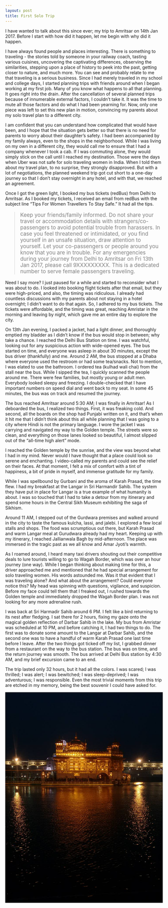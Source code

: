 ```yaml
---
layout: post
title: First Solo Trip
---
```


I have wanted to talk about this since ever; my trip to Amritsar on 14th Jan 2017. Before I start with how did it happen, let me begin with why did it happen.

I have always found people and places interesting. There is something to traveling - the stories told by someone in your railway coach, tasting various cuisines, uncovering the captivating differences, observing the similarities, stepping upon a place of history to peek into the past, getting closer to nature, and much more. You can see and probably relate to me that traveling is a serious business. Since I had merely traveled in my school and college days, I started planning trips with friends around when I began working at my first job. Many of you know what happens to all that planning. It goes right into the drain. After the cancellation of several planned trips because of innumerable external factors, I couldn’t take it. It was the time to mute all those factors and do what I had been yearning for. Now, only one piece was left to set this new plan in motion, convincing my parents about my solo travel plan to a different city.

I am confident that you can understand how complicated that would have been, and I hope that the situation gets better so that there is no need for parents to worry about their daughter’s safety. I had been accompanied by my family always, even to the shops in the neighborhood. While I was living on my own in a different city, they would call me to ensure that I had a company whenever I took a cab. If I was commuting alone, they would simply stick on the call until I reached my destination. Those were the days when Uber was not safe for solo traveling women in India. When I told them about my travel plan, to no surprise, they strongly disapproved. But with a lot of negotiations, the planned weekend trip got cut short to a one-day journey so that I don’t stay overnight in any hotel, and with that, we reached an agreement.

Once I got the green light, I booked my bus tickets (redBus) from Delhi to Amritsar. As I booked my tickets, I received an email from redBus with the subject line “Tips For Women Travellers To Stay Safe.” It had all the tips.
<blockquote style="color:grey;font-size:17px;">
Keep your friends/family informed.
Do not share your travel or accommodation details with strangers/co-passengers to avoid potential trouble from harassers.
In case you feel threatened or intimidated, or you find yourself in an unsafe situation, draw attention to yourself. Let your co-passengers or people around you know that you are in trouble. 
For any emergencies during your journey from Delhi to Amritsar on Fri 13th Jan 2017, please call 9XXXXXXXXX. This is a dedicated number to serve female passengers traveling.
</blockquote>
Need I say more? I just paused for a while and started to reconsider what I was about to do. I looked into booking flight tickets after that email, but they were high-priced, and also, the timing was ridiculous. I already had countless discussions with my parents about not staying in a hotel overnight; I didn’t want to do that again. So, I adhered to my bus tickets. The tickets were affordable, and the timing was great, reaching Amristar in the morning and leaving by night, which gave me an entire day to explore the city.

On 13th Jan evening, I packed a jacket, had a light dinner, and thoroughly emptied my bladder as I didn’t know if the bus would stop in between; why take a chance. I reached the Delhi Bus Station on time. I was watchful, looking out for any suspicious action with wide-opened eyes. The bus started on time, and everyone was asleep in about 30 minutes, except the bus driver (thankfully) and me. Around 2 AM, the bus stopped at a Dhaba where everyone used the restroom or had some tea/snacks. Not to mention, I was elated to use the bathroom. I ordered tea (kulhad wali chai) from the stall near the bus. While I sipped the tea, I quickly scanned the people around me. There were few families, but mostly young or adult men. Everybody looked sleepy and freezing. I double-checked that I have important numbers on speed dial and went back to my seat. In some 45 minutes, the bus was on track and resumed the journey.

The bus reached Amritsar around 5:30 AM; I was finally in Amritsar! As I deboarded the bus, I realized two things. First, it was freaking cold. And second, all the boards on the shop had Punjabi written on it, and that’s when it hit me that I didn’t think about this all while planning that I was going to a city where Hindi is not the primary language. I wore the jacket I was carrying and navigated my way to the Golden temple. The streets were so clean, and everything on those lanes looked so beautiful, I almost slipped out of the “all-time high alert” mode.

I reached the Golden temple by the sunrise, and the view was beyond what I had in my mind. Never would I have thought that a place could look so serene and enchanting. I video-called my parents and could see the relief on their faces. At that moment, I felt a mix of comfort with a tint of happiness, a bit of pride in myself, and immense gratitude for my family. 

While I was spellbound by Gurbani and the aroma of Karah Prasad, the time flew. I had my breakfast at the Langar in Sri Harmandir Sahib. The system they have put in place for Langar is a true example of what humanity is about. I was so touched that I had to take a detour from my itinerary and spend some hours in the Central Sikh Museum exhibiting the saga of Sikhism.

Around 11 AM, I stepped out of the Gurdwara premises and walked around in the city to taste the famous kulcha, lassi, and jalebi. I explored a few local stalls and shops. The food was scrumptious out there, but Karah Prasad and warm Langar meal at Gurudwara already had my heart. Keeping up with my itinerary, I reached Jallianwala Bagh by mid-afternoon. The place was immersed in the tragic past as we all know and Amar Jyoti’s warmth.

As I roamed around, I heard many taxi drivers shouting out their competitive deals to lure tourists willing to go to Wagah Border, which was over an hour journey (one way). While I began thinking about making time for this, a driver approached me and mentioned that he had special arrangement for solo traveling women. His words astounded me. Was it that evident that I was traveling alone? And what about the arrangement? Could everyone notice this? My head was spinning with questions, vigilance, and suspicion. Before my face could tell them that I  freaked out, I rushed towards the Golden temple and immediately dropped the Wagah Border plan. I was not looking for any more adrenaline rush. 

I was back at Sri Harmadir Sahib around 6 PM. I felt like a bird returning to its nest after fledging. I sat there for 2 hours, fixing my gaze onto the magical golden reflection of Darbar Sahib in the lake. My bus from Amristar was scheduled at 10 PM, and before catching it, I had two things to do. The first was to donate some amount to the Langar at Darbar Sahib, and the second one was to have a handful of warm Karah Prasad one last time before I leave. After the two things got ticked off my list, I grabbed dinner from a restaurant on the way to the bus station. The bus was on time, and the return journey was smooth. The bus arrived at Delhi Bus station by 4:30 AM, and my brief excursion came to an end.

The trip lasted only 32 hours, but it had all the colors. I was scared; I was thrilled; I was alert; I was bewitched; I was sleep-deprived; I was adventurous; I was responsible. Even the most trivial moments from this trip are etched in my memory, being the best souvenir I could have asked for.

![Golden Temple](https://github.com/pragya-mishra/pragya-mishra.github.io/blob/master/images/posts/GoldenTemple.jpg?raw=true)